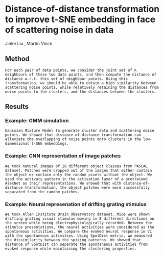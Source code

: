 # Distance-of-distance transformation to improve t-SNE embedding in face of scattering noise in data

Jinke Liu , Martin Vinck 
## 

## Method 
    For each pair of data points, we consider the joint set of K neighbours of these two data points, and then compute the distance of distance w.r.t. this set of neighbour points. Using this transformation, we should be able to obtain a high similarity between scattering noise points, while relatively retaining the distances from noise points to the clusters, and the distances between the clusters.

## Results

### Example: GMM simulation  
    Gaussian Mixture Model to generate cluster data and scattering noise points. We showed that distance-of-distance transformation can alleviate the overlapping of noise points onto clusters in the low-dimensional t-SNE embeddings. 

### Example: CNN representation of image patches 
    We took natural images of 20 different object classes from PASCAL dataset. Patches were cropped out of the images that either contain the object or contain only the random pixels without the object. We used the activaty pattern in the activation layer of a pretrained AlexNet as their representations. We showed that with distance-of-distance transformation, the object patches were more successfully separated from the random patches.  

### Example: Neural represenation of drifting grating stimulus
    We took Allen Institute Brain Observatory dataset. Mice were shown drifting grating visual stimulus moving in 8 different directions on the screen while being electrophysiologically recorded. Between the stimulus presentations, the neural activities were considered as the spontaneous activities. We compare the evoked neural response in V1 with the spontaneous activities. Using SpotDist metric, we measured the dissimilarity between the spiking patterns. We showed that distance of SpotDist can separate the spontaneous activities from evoked response while maintaining the clustering properties.    
